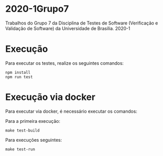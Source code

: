 # 2020-1Grupo7
Trabalhos do Grupo 7 da Disciplina de Testes de Software (Verificação e Validação de Software) da Universidade de Brasília. 2020-1

# Execução
Para executar os testes, realize os seguintes comandos:

```
npm install
npm run test
```
# Execução via docker

Para executar via docker, é necessário executar os comandos:

Para a primeira execução:
```
make test-build
```
Para execuções seguintes:
```
make test-run
```

